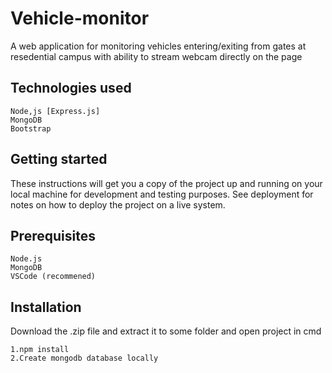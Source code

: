 # Vehicle-monitor
A web application for monitoring vehicles entering/exiting from gates at resedential campus with ability to stream webcam directly on the page

## Technologies used
```
Node,js [Express.js]
MongoDB
Bootstrap
```

## Getting started
These instructions will get you a copy of the project up and running on your local machine for development and testing purposes.
See deployment for notes on how to deploy the project on a live system.

## Prerequisites
```
Node.js
MongoDB
VSCode (recommened)
```
## Installation
Download the .zip file and extract it to some folder and open project in cmd
```
1.npm install
2.Create mongodb database locally
```
